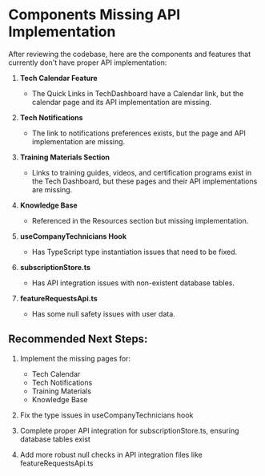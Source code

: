 
# Components Missing API Implementation

After reviewing the codebase, here are the components and features that currently don't have proper API implementation:

1. **Tech Calendar Feature**
   - The Quick Links in TechDashboard have a Calendar link, but the calendar page and its API implementation are missing.

2. **Tech Notifications**
   - The link to notifications preferences exists, but the page and API implementation are missing.

3. **Training Materials Section**
   - Links to training guides, videos, and certification programs exist in the Tech Dashboard, but these pages and their API implementations are missing.

4. **Knowledge Base**
   - Referenced in the Resources section but missing implementation.

5. **useCompanyTechnicians Hook**
   - Has TypeScript type instantiation issues that need to be fixed.

6. **subscriptionStore.ts**
   - Has API integration issues with non-existent database tables.

7. **featureRequestsApi.ts**
   - Has some null safety issues with user data.

## Recommended Next Steps:

1. Implement the missing pages for:
   - Tech Calendar
   - Tech Notifications
   - Training Materials
   - Knowledge Base

2. Fix the type issues in useCompanyTechnicians hook

3. Complete proper API integration for subscriptionStore.ts, ensuring database tables exist

4. Add more robust null checks in API integration files like featureRequestsApi.ts
